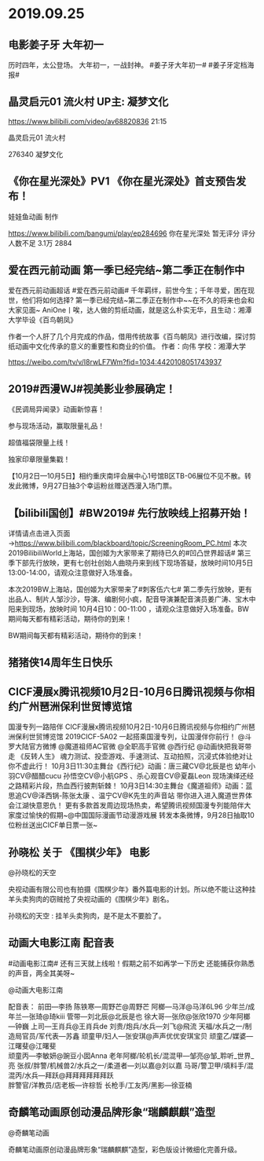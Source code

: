 # 2019.09.25

## 电影姜子牙 大年初一

历时四年，太公登场。
大年初一，一战封神。
#姜子牙大年初一# #姜子牙定档海报# 
##  晶灵启元01 流火村 UP主: 凝梦文化

https://www.bilibili.com/video/av68820836
21:15

晶灵启元01 流火村

276340
凝梦文化
## 《你在星光深处》PV1 《你在星光深处》首支预告发布！

娃娃鱼动画 制作

https://www.bilibili.com/bangumi/play/ep284696
你在星光深处
暂无评分
评分人数不足
3.1万 2884
## 爱在西元前动画 第一季已经完结~第二季正在制作中

爱在西元前动画超话 #爱在西元前动画#   千年羁绊，前世今生；千年寻爱，困在现世，他们将如何选择? 第一季已经完结~第二季正在制作中~~在不久的将来也会和大家见面~
AniOne丨唉，达人做的剪纸动画，就是这么朴实无华，且生动：湘潭大学毕设《百鸟朝凤》

作者一个人肝了几个月完成的作品，借用传统故事《百鸟朝凤》进行改编，探讨剪纸动画中文化传承的意义的重要性和商业的价值。
作者：向伟
学校：湘潭大学

https://weibo.com/tv/v/I8rwLF7Wm?fid=1034:4420108051743937
## 2019#西漫WJ#视美影业参展确定！

《民调局异闻录》动画新惊喜！

参与现场活动，赢取限量礼品！

超值福袋限量上线！

独家印章限量集戳！

【10月2日—10月5日】相约重庆南坪会展中心1号馆B区TB-06展位不见不散。转发此微博，9月27日抽3个幸运粉丝赠送西漫入场门票。
## 【bilibili国创】#BW2019# 先行放映线上招募开始！

详情请点击进入页面→https://www.bilibili.com/blackboard/topic/ScreeningRoom_PC.html
本次2019BilibiliWorld上海站，国创姬为大家带来了期待已久的#凹凸世界超话# 第三季下部先行放映，更有七创社创始人曲晓丹来到线下现场答疑，放映时间10月5日13:00-14:00，请观众注意做好入场准备。

本次2019BW上海站，国创姬为大家带来了#刺客伍六七#  第二季先行放映，更有出品人、制片人邹沙沙，导演、编剧何小疯，配音导演兼配音演员姜广涛、宝木中阳来到现场，放映时间 10月4日10：00-11:00 ，请观众注意做好入场准备。BW期间每天都有精彩活动，期待你的到来！

BW期间每天都有精彩活动，期待你的到来！
## 猪猪侠14周年生日快乐
## CICF漫展x腾讯视频10月2日-10月6日腾讯视频与你相约广州琶洲保利世贸博览馆

国漫专列一路陪伴
CICF漫展x腾讯视频10月2日-10月6日腾讯视频与你相约广州琶洲保利世贸博览馆 2019CICF-5A02
一起搭乘国漫专列，让国漫伴你前行！
@斗罗大陆官方微博 @魔道祖师AC官微 @全职高手官微 @西行纪 @动画快把我哥带走 《反转人生》
魂力测试、投壶游戏、手速测试、互动拍照，沉浸式体验绝对让你不虚此行！
10月3日11:30主舞台《西行纪》动画：唐三藏CV@北辰是也 幼年小羽CV@醋醋cucu 孙悟空CV@小航GPS 、杀心观音CV@夏磊Leon 现场演绎还经之路精彩片段，热血西行披荆斩棘！
10月3日14:30主舞台《魔道祖师》动画：蓝思追CV@泽西锅-陈张太康 、温宁CV@K先生的声音站 带你进入进入魔道世界体会江湖快意恩仇！
更有多款首发周边现场热卖，希望腾讯视频国漫专列能陪伴大家度过愉快的假期~@中国国际漫画节动漫游戏展
转发本条微博，9月28日抽取10位粉丝送出CICF单日票一张~
## 孙晓松 关于 《围棋少年》 电影

@孙晓松的天空    

央视动画有限公司也有拍摄《围棋少年》番外篇电影的计划。所以绝不能让这种挂羊头卖狗肉的窃贼抢了央视动画的《围棋少年》剧名。

孙晓松的天空   : 挂羊头卖狗肉，是不是太不要脸了。 
## 动画大电影江南 配音表

#动画电影江南# 还有三天就上线啦！假期之前不如再学一下历史
还能捕获你熟悉的声音，两全其美呀~

@动画大电影江南

配音表：
前田—李扬
陈铁寒—周野芒@周野芒
阿榔—马洋@马洋6L96
少年兰/成年兰—张琦@琦kiii
管带—刘北辰@北辰是也
徐大哥—张欣@张欣1970
少年阿榔—钟巍
上司—王肖兵@王肖兵de
刘贵/炮兵/水兵—刘飞@飛流
天福/水兵之一/制造局官员/军代表—苏鑫
顽童甲/妇人—张安琪@声声优优安琪宝贝
顽童乙/媒婆—江曙斐@江曙斐  
顽童丙—李敏妍@豌豆小囡Anna
老年阿榔/轮机长/混混甲—邹亮@邹_聆听_世界_亮
张叔/胖警/机械兽2/水兵之一/柔道者—刘以嘉@刘以嘉
马哥/警卫甲/填料手/混混丙/水兵—拜跃@拜拜拜拜拜拜跃  
胖警官/洋教员/店老板—许棕哲
长枪手/工友丙/黑影—徐亚楠
## 奇麟笔动画原创动漫品牌形象“瑞麟麒麒”造型

@奇麟笔动画

奇麟笔动画原创动漫品牌形象“瑞麟麒麒”造型，彩色版设计微细化完善升级。
 
